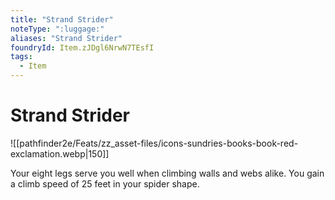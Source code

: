 ```yaml
---
title: "Strand Strider"
noteType: ":luggage:"
aliases: "Strand Strider"
foundryId: Item.zJDgl6NrwN7TEsfI
tags:
  - Item
---
```


# Strand Strider
![[pathfinder2e/Feats/zz_asset-files/icons-sundries-books-book-red-exclamation.webp|150]]

Your eight legs serve you well when climbing walls and webs alike. You gain a climb speed of 25 feet in your spider shape.
